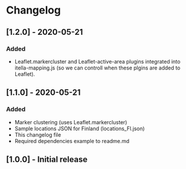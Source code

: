 # Changelog

## [1.2.0] - 2020-05-21
### Added
- Leaflet.markercluster and Leaflet-active-area plugins integrated into itella-mapping.js (so we can controll when these plgins are added to Leaflet).

## [1.1.0] - 2020-05-21
### Added
- Marker clustering (uses Leaflet.markercluster)
- Sample locations JSON for Finland (locations_FI.json)
- This changelog file
- Required dependencies example to readme.md

## [1.0.0] - Initial release